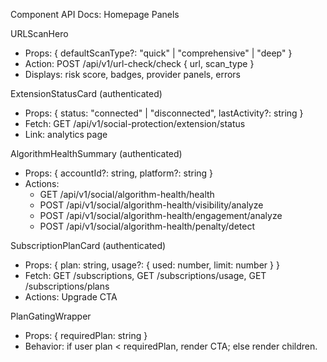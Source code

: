 Component API Docs: Homepage Panels

URLScanHero
- Props: { defaultScanType?: "quick" | "comprehensive" | "deep" }
- Action: POST /api/v1/url-check/check { url, scan_type }
- Displays: risk score, badges, provider panels, errors

ExtensionStatusCard (authenticated)
- Props: { status: "connected" | "disconnected", lastActivity?: string }
- Fetch: GET /api/v1/social-protection/extension/status
- Link: analytics page

AlgorithmHealthSummary (authenticated)
- Props: { accountId?: string, platform?: string }
- Actions:
  - GET /api/v1/social/algorithm-health/health
  - POST /api/v1/social/algorithm-health/visibility/analyze
  - POST /api/v1/social/algorithm-health/engagement/analyze
  - POST /api/v1/social/algorithm-health/penalty/detect

SubscriptionPlanCard (authenticated)
- Props: { plan: string, usage?: { used: number, limit: number } }
- Fetch: GET /subscriptions, GET /subscriptions/usage, GET /subscriptions/plans
- Actions: Upgrade CTA

PlanGatingWrapper
- Props: { requiredPlan: string }
- Behavior: if user plan < requiredPlan, render CTA; else render children.